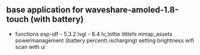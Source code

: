 ## base application for waveshare-amoled-1.8-touch (with battery)
- functions
  esp-idf - 5.3.2
  lvgl - 8.4
  lv_lottie
  littlefs
  mmap_assets
  powermanagement (battery percent\ ischarging) 
  setting brightness
  wifi scan with ui
  
